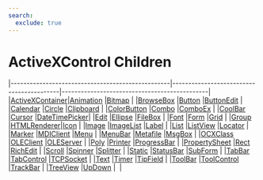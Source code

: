 ```yaml
---
search:
  exclude: true
---
```


<h1 class="heading"><span class="name">ActiveXControl Children</span></h1>

|--------------------------------------------------|------------------------------------------|----------------------------------------------|
|[ActiveXContainer](../objects/activexcontainer.md)|[Animation](../objects/animation.md)      |[Bitmap](../objects/bitmap.md)                |
|[BrowseBox](../objects/browsebox.md)              |[Button](../objects/button.md)            |[ButtonEdit](../objects/buttonedit.md)        |
|[Calendar](../objects/calendar.md)                |[Circle](../objects/circle.md)            |[Clipboard](../objects/clipboard.md)          |
|[ColorButton](../objects/colorbutton.md)          |[Combo](../objects/combo.md)              |[ComboEx](../objects/comboex.md)              |
|[CoolBar](../objects/coolbar.md)                  |[Cursor](../objects/cursor.md)            |[DateTimePicker](../objects/datetimepicker.md)|
|[Edit](../objects/edit.md)                        |[Ellipse](../objects/ellipse.md)          |[FileBox](../objects/filebox.md)              |
|[Font](../objects/font.md)                        |[Form](../objects/form.md)                |[Grid](../objects/grid.md)                    |
|[Group](../objects/group.md)                      |[HTMLRenderer](../objects/htmlrenderer.md)|[Icon](../objects/icon.md)                    |
|[Image](../objects/image.md)                      |[ImageList](../objects/imagelist.md)      |[Label](../objects/label.md)                  |
|[List](../objects/list.md)                        |[ListView](../objects/listview.md)        |[Locator](../objects/locator.md)              |
|[Marker](../objects/marker.md)                    |[MDIClient](../objects/mdiclient.md)      |[Menu](../objects/menu.md)                    |
|[MenuBar](../objects/menubar.md)                  |[Metafile](../objects/metafile.md)        |[MsgBox](../objects/msgbox.md)                |
|[OCXClass](../objects/ocxclass.md)                |[OLEClient](../objects/oleclient.md)      |[OLEServer](../objects/oleserver.md)          |
|[Poly](../objects/poly.md)                        |[Printer](../objects/printer.md)          |[ProgressBar](../objects/progressbar.md)      |
|[PropertySheet](../objects/propertysheet.md)      |[Rect](../objects/rect.md)                |[RichEdit](../objects/richedit.md)            |
|[Scroll](../objects/scroll.md)                    |[Spinner](../objects/spinner.md)          |[Splitter](../objects/splitter.md)            |
|[Static](../objects/static.md)                    |[StatusBar](../objects/statusbar.md)      |[SubForm](../objects/subform.md)              |
|[TabBar](../objects/tabbar.md)                    |[TabControl](../objects/tabcontrol.md)    |[TCPSocket](../objects/tcpsocket.md)          |
|[Text](../objects/text.md)                        |[Timer](../objects/timer.md)              |[TipField](../objects/tipfield.md)            |
|[ToolBar](../objects/toolbar.md)                  |[ToolControl](../objects/toolcontrol.md)  |[TrackBar](../objects/trackbar.md)            |
|[TreeView](../objects/treeview.md)                |[UpDown](../objects/updown.md)            |&nbsp;                                        |
